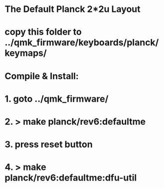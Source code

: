 # The Default Planck 2*2u Layout
# copy this folder to ../qmk_firmware/keyboards/planck/keymaps/
# Compile & Install:
# 1. goto ../qmk_firmware/
# 2. > make planck/rev6:defaultme
# 3. press reset button
# 4. > make planck/rev6:defaultme:dfu-util
